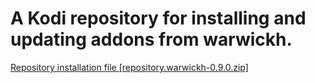 # A Kodi repository for installing and updating addons from warwickh. 
[Repository installation file [repository.warwickh-0.9.0.zip]](https://github.com/warwickh/repository.warwickh/raw/master/matrix/zips/repository.warwickh/repository.warwickh-0.9.0.zip)
